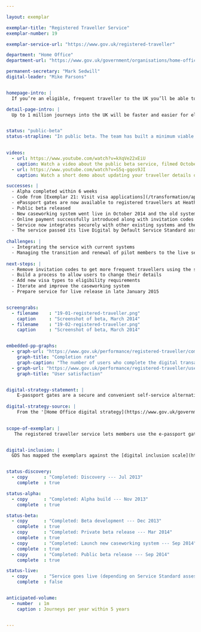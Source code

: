 ```yaml
---

layout: exemplar

exemplar-title: "Registered Traveller Service"
exemplar-number: 19

exemplar-service-url: "https://www.gov.uk/registered-traveller"

department: "Home Office"
department-url: "https://www.gov.uk/government/organisations/home-office"

permanent-secretary: "Mark Sedwill"
digital-leader: "Mike Parsons"


homepage-intro: |
  If you’re an eligible, frequent traveller to the UK you’ll be able to easily apply to use e-passport gates, cutting time queuing at airports

detail-page-intro: |
  Up to 1 million journeys into the UK will be faster and easier for eligible frequent travellers


status: "public-beta"
status-strapline: "In public beta. The team has built a minimum viable product for the case working system, which has passed accreditation. Though anyone can check their eligibility to use the service, sign-up is currently limited through the issuing of invitation codes by airlines and Border Force officers, so that the service can be rolled out gradually."
  

videos:
  - url: https://www.youtube.com/watch?v=kXqVe22xEiU
    caption: Watch a video about the public beta service, filmed October 2014
  - url: https://www.youtube.com/watch?v=S5q-gqos9JI
    caption: Watch a short demo about updating your traveller details online, filmed January 2014

successes: |
  - Alpha completed within 6 weeks
  - Code from [Exemplar 21: Visit visa applications](/transformation/apply-visa) reused, saving time
  - ePassport gates are now available to registered travellers at Heathrow and Gatwick airports
  - Public beta released
  - New caseworking system went live in October 2014 and the old system was successfully decommissioned
  - Online payment successfully introduced along with invitation codes
  - Service now integrates securely with other existing systems and the method of integration will likely be reused by other services in the Home Office
  - The service passed its live Digital by Default Service Standard assessment
  
challenges: |
  - Integrating the service with current systems
  - Managing the transition and renewal of pilot members to the live service
  
next-steps: |
  - Remove invitation codes to get more frequent travellers using the service
  - Build a process to allow users to change their details
  - Add new visa types to eligibility requirements
  - Iterate and improve the caseworking system
  - Prepare service for live release in late January 2015


screengrabs:
  - filename    : "19-01-registered-traveller.png"
    caption     : "Screenshot of beta, March 2014"
  - filename    : "19-02-registered-traveller.png"
    caption     : "Screenshot of beta, March 2014"


embedded-pp-graphs:
  - graph-url: "https://www.gov.uk/performance/registered-traveller/completion-rate"
    graph-title: "Completion rate"
    graph-caption: "The number of users who complete the digital transaction as a percentage of those who start"
  - graph-url: "https://www.gov.uk/performance/registered-traveller/user-satisfaction"
    graph-title: "User satisfaction"


digital-strategy-statement: |
    E-passport gates are a secure and convenient self-service alternative to the conventional border control process. A quick and easy way of crossing the border, e-Gates have proved popular with the travelling public, with transactions steadily rising --- over the last year 7.8 million people used the gates
    
digital-strategy-source: |
    From the '[Home Office digital strategy](https://www.gov.uk/government/publications/home-office-digital-strategy)' --- December 2012
    

scope-of-exemplar: |
   The registered traveller service lets members use the e-passport gates where they have made an online application before travel.


digital-inclusion: |
  GDS has mapped the exemplars against the [digital inclusion scale](https://www.gov.uk/government/publications/government-digital-inclusion-strategy/government-digital-inclusion-strategy#measuring-digital-exclusion) to help show where these services may be difficult for some people to use. [See the rating for Registered traveller](https://www.gov.uk/government/publications/government-digital-inclusion-strategy/exemplar-services-and-identity-assurance-how-complex-they-are#registered-traveller).


status-discovery:
  - copy      : "Completed: Discovery --- Jul 2013"
    complete  : true

status-alpha:
  - copy      : "Completed: Alpha build --- Nov 2013"
    complete  : true

status-beta:
  - copy      : "Completed: Beta development --- Dec 2013"
    complete  : true
  - copy      : "Completed: Private beta release --- Mar 2014"
    complete  : true
  - copy      : "Completed: Launch new caseworking system --- Sep 2014"
    complete  : true
  - copy      : "Completed: Public beta release --- Sep 2014"
    complete  : true

status-live:
  - copy      : "Service goes live (depending on Service Standard assessment) --- Jan to Mar 2015"
    complete  : false


anticipated-volume:
  - number  : 1m
    caption : Journeys per year within 5 years


---
```

